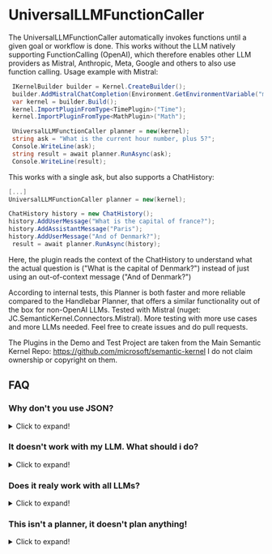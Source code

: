# UniversalLLMFunctionCaller

The UniversalLLMFunctionCaller automatically invokes functions until a given goal or workflow is done. This works without the LLM natively supporting FunctionCalling (OpenAI), which therefore enables other LLM providers as Mistral, Anthropic, Meta, Google and others to also use function calling.
Usage example with Mistral:

```C#
 IKernelBuilder builder = Kernel.CreateBuilder();
 builder.AddMistralChatCompletion(Environment.GetEnvironmentVariable("mistral_key"), "mistral-small");
 var kernel = builder.Build();
 kernel.ImportPluginFromType<TimePlugin>("Time");
 kernel.ImportPluginFromType<MathPlugin>("Math");

 UniversalLLMFunctionCaller planner = new(kernel);
 string ask = "What is the current hour number, plus 5?";
 Console.WriteLine(ask);
 string result = await planner.RunAsync(ask);
 Console.WriteLine(result);
```

This works with a single ask, but also supports a ChatHistory:

```C#
[...]
UniversalLLMFunctionCaller planner = new(kernel);

ChatHistory history = new ChatHistory();
history.AddUserMessage("What is the capital of france?");
history.AddAssistantMessage("Paris");
history.AddUserMessage("And of Denmark?");
 result = await planner.RunAsync(history);
```
Here, the plugin reads the context of the ChatHistory to understand what the actual question is ("What is the capital of Denmark?") instead of just using an out-of-context message ("And of Denmark?")

According to internal tests, this Planner is both faster and more reliable compared to the Handlebar Planner, that offers a similar functionality out of the box for non-OpenAI LLMs.
Tested with Mistral (nuget: JC.SemanticKernel.Connectors.Mistral). More testing with more use cases and more LLMs needed. Feel free to create issues and do pull requests.

The Plugins in the Demo and Test Project are taken from the Main Semantic Kernel Repo: https://github.com/microsoft/semantic-kernel 
I do not claim ownership or copyright on them.

## FAQ

### Why don't you use JSON?
<details>
<summary>Click to expand!</summary>

The completely made up standard "TextPrompt3000" needs less tokens and is therefore faster and cheaper, especially if you have many Plugins registered. The algorithm relies on retries and telling the LLM their mistakes. This is to mitigate high costs and long runs.

</details>

### It doesn't work with my LLM. What should i do?
<details>
<summary>Click to expand!</summary>

Please create an issue on Github and share as many information as possible: what was the task, what plugins were used, what did the LLM respond?

</details>

### Does it realy work with all LLMs?
<details>
<summary>Click to expand!</summary>

No. For Mistral, the medium and small models work. The Tiny Model seems to lack a basic understanding of planning, and does not move forward in the process. An undefined minimum of cleverness needs to reside in the LLM for this to work

</details>

### This isn't a planner, it doesn't plan anything!
<details>
<summary>Click to expand!</summary>

True. Planner is the closest concept available in Semantic Kernel. There is no planning step to enable the real-time output of plugins to influence the calling of the next plugins.

</details>
